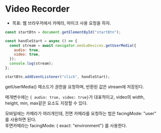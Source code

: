 # Video Recorder

- 목표: 웹 브라우저에서 카메라, 마이크 사용 요청을 하자.

```js
const startBtn = document.getElementById("startBtn");

const handleStart = async () => {
  const stream = await navigator.mediaDevices.getUserMedia({
    audio: true,
    video: true,
  });
  console.log(stream);
};

startBtn.addEventListener("click", handleStart);
```

getUserMedia() 메소드가 권한을 요청하며, 반환된 값은 stream에 저장된다.

매개변수에는 `{ audio: true, video: true}`가 대표적이고, video의 width, height, min, max같은 요소도 지정할 수 있다.

모바일에는 카메라가 여러개인데, 전면 카메라를 요청하는 법은 facingMode: "user" 를 사용하면 된다.  
후면카메라는 facingMode: { exact: "environment"} 를 사용한다.
